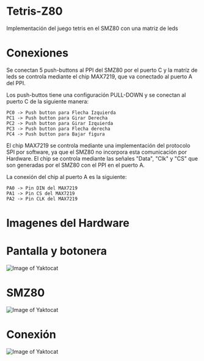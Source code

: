 # Tetris-Z80
Implementación del juego tetris en el SMZ80 con una matriz de leds

# Conexiones

Se conectan 5 push-buttons al PPI del SMZ80 por el puerto C y la matríz de leds se controla
mediante el chip MAX7219, que va conectado al puerto A del PPI.

Los push-buttos tiene una configuración PULL-DOWN y se conectan al puerto C de la siguiente manera:

	PC0 -> Push button para Flecha Izquierda
	PC1 -> Push button para Girar Derecha
	PC2 -> Push button para Girar Izquierda
	PC3 -> Push button para Flecha derecha
	PC4 -> Push button para Bajar figura

El chip MAX7219 se controla mediante una implementación del protocolo SPI por software, ya que
el SMZ80 no incorpora esta comunicación por Hardware. El chip se controla mediante las señales
"Data", "Clk" y "CS" que son generadas por el SMZ80 con el PPI en el puerto A.

La conexión del chip al puerto A es la siguiente:

	PA0 -> Pin DIN del MAX7219
	PA1 -> Pin CS del MAX7219
	PA2 -> Pin CLK del MAX7219



# Imagenes del Hardware

# Pantalla y botonera
![Image of Yaktocat](https://octodex.github.com/images/yaktocat.png)
# SMZ80
![Image of Yaktocat](https://octodex.github.com/images/yaktocat.png)
# Conexión
![Image of Yaktocat](https://octodex.github.com/images/yaktocat.png)